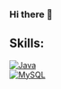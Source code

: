 ### Hi there 👋



## Skills:
[![Java](https://img.shields.io/badge/Java-FA7343?style=for-the-badge&logo=java&logoColor=orange&labelColor=black)]()
</br>
[![MySQL](https://img.shields.io/badge/MySQL-4479A1?style=for-the-badge&logo=mysql&logoColor=blue&labelColor=white)]()

